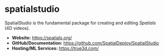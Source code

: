 # spatialstudio
SpatialStudio is the fundamental package for creating and editing *Spatials* (4D videos).
- **Website:** https://spatials.org/
- **GitHub/Documentation:** https://github.com/SpatialDeploy/SpatialStudio
- **Hosting/ML Services:** https://true3d.com/